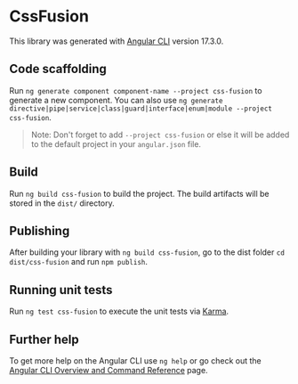 # CssFusion

This library was generated with [Angular CLI](https://github.com/angular/angular-cli) version 17.3.0.

## Code scaffolding

Run `ng generate component component-name --project css-fusion` to generate a new component. You can also use `ng generate directive|pipe|service|class|guard|interface|enum|module --project css-fusion`.
> Note: Don't forget to add `--project css-fusion` or else it will be added to the default project in your `angular.json` file. 

## Build

Run `ng build css-fusion` to build the project. The build artifacts will be stored in the `dist/` directory.

## Publishing

After building your library with `ng build css-fusion`, go to the dist folder `cd dist/css-fusion` and run `npm publish`.

## Running unit tests

Run `ng test css-fusion` to execute the unit tests via [Karma](https://karma-runner.github.io).

## Further help

To get more help on the Angular CLI use `ng help` or go check out the [Angular CLI Overview and Command Reference](https://angular.io/cli) page.
